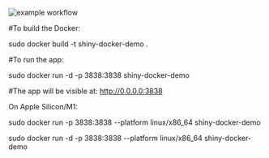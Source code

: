 ![example workflow](https://github.com/github/docs/actions/workflows/docker-image.yml/badge.svg?branch=master)

#To build the Docker:

sudo docker build -t shiny-docker-demo .

#To run the app:

sudo docker run -d -p 3838:3838 shiny-docker-demo

#The app will be visible at: http://0.0.0.0:3838




On Apple Silicon/M1:

sudo docker run -p 3838:3838 --platform linux/x86_64  shiny-docker-demo


sudo docker run -d -p 3838:3838   --platform linux/x86_64   shiny-docker-demo






